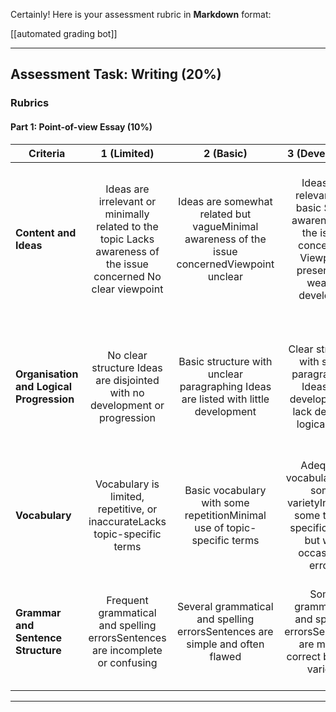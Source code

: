Certainly! Here is your assessment rubric in **Markdown** format:

[[automated grading bot]]

---

## Assessment Task: Writing (20%)

### Rubrics

#### Part 1: Point-of-view Essay (10%)

| Criteria                                       |                                                   1 (Limited)                                                   |                                           2 (Basic)                                           |                                              3 (Developing)                                              |                                           4 (Proficient)                                           |                                                      5 (Excellent)                                                      |
| ---------------------------------------------- | :--------------------------------------------------------------------------------------------------------------: | :-------------------------------------------------------------------------------------------: | :-------------------------------------------------------------------------------------------------------: | :------------------------------------------------------------------------------------------------: | :---------------------------------------------------------------------------------------------------------------------: |
| **Content and Ideas**                    | Ideas are irrelevant or minimally related to the topic Lacks awareness of the issue concerned No clear viewpoint | Ideas are somewhat related but vagueMinimal awareness of the issue concernedViewpoint unclear | Ideas are relevant but basic Some awareness of the issue concerned Viewpoint present but weakly developed | Ideas are relevant and solid Good awareness of the issue concerned Clear viewpoint with some depth | Ideas are insightful and highly relevant; Strong awareness of the issue concerned; Well-developed, compelling viewpoint |
| **Organisation and Logical Progression** |                    No clear structure Ideas are disjointed with no development or progression                    |      Basic structure with unclear paragraphing Ideas are listed with little development      |         Clear structure with some paragraphing Ideas are developed but lack depth or logical flow         |   Well-organized with clear paragraphs Ideas are developed logically with good flow and support   |     Highly organized with effective paragraphing; Ideas are thoroughly developed with seamless, logical progression     |
| **Vocabulary**                           |                    Vocabulary is limited, repetitive, or inaccurateLacks topic-specific terms                    |           Basic vocabulary with some repetitionMinimal use of topic-specific terms           |    Adequate vocabulary with some varietyIncludes some topic-specific terms but with occasional errors    |          Varied and precise vocabulary Effective use of topic-specific terms Minor errors          |          Rich, precise vocabulary; Masterful use of topic-specific terms; Almost error-free and sophisticated          |
| **Grammar and Sentence Structure**       |                  Frequent grammatical and spelling errorsSentences are incomplete or confusing                  |         Several grammatical and spelling errorsSentences are simple and often flawed         |             Some grammatical and spelling errorsSentences are mostly correct but lack variety             |           Minor grammatical and spelling errorsSentences are varied and mostly accurate           |          Virtually error-free grammar and spelling; Sentences are complex, varied, and accurately constructed          |

---
